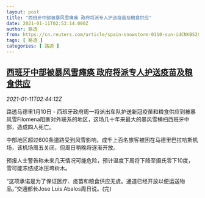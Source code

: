 ```yaml
---
layout: post
title: "西班牙中部被暴风雪瘫痪 政府将派专人护送疫苗及粮食供应"
date: 2021-01-11T02:53:14.000Z
author: 路透
from: https://cn.reuters.com/article/spain-snowstorm-0110-sun-idCNKBS29G05Z
tags: [ 路透 ]
categories: [ 路透 ]
---
```

<!--1610333594000-->
[西班牙中部被暴风雪瘫痪 政府将派专人护送疫苗及粮食供应](https://cn.reuters.com/article/spain-snowstorm-0110-sun-idCNKBS29G05Z)
------

<div>
<div><i>2021-01-11T02:44:12Z</i></div><p>路透马德里1月10日 - 西班牙政府周一将派出车队护送新冠疫苗和粮食供应到被暴风雪Filomena阻断对外联系的地区，这场几十年来最大的暴风雪横扫西班牙中部，造成四人死亡。</p><p>中部地区超过600条道路受到风雪影响，成千上百名旅客被困在马德里巴拉哈斯机场，该机场周五关闭，但周日稍晚将逐渐开放。</p><p>预报人士警告称未来几天情况可能危险，预计温度下周将下降至摄氏零下10度，雪可能冻结成冰压垮树木。</p><p>“这项承诺是为了保证医疗、疫苗和粮食供应无虞。通道已经开放以便运送物品，”交通部长Jose Luis Abalos周日说。(完)</p>
</div>
